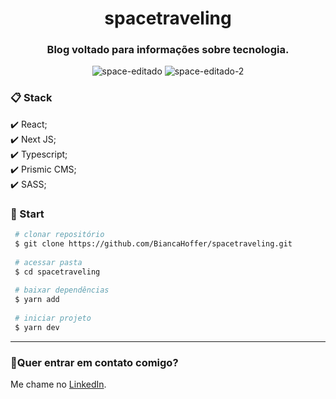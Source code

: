 <h1 align="center">spacetraveling</h1>

<h3 align="center">Blog voltado para informações sobre tecnologia.</h3>

<div align="center">

![space-editado](https://user-images.githubusercontent.com/99914904/187269698-c4caae3c-4c89-408b-ad37-c0d269a60914.png) ![space-editado-2](https://user-images.githubusercontent.com/99914904/187269861-1779afc2-cdd1-498a-8182-5012ef7daa19.png)

</div>

<h3>📋 Stack</h3>
✔️ React; <br>
✔️ Next JS; <br>
✔️ Typescript; <br>
✔️ Prismic CMS; <br>
✔️ SASS; <br>

<h3>🏁 Start</h3> 

```bash
 # clonar repositório
 $ git clone https://github.com/BiancaHoffer/spacetraveling.git
 
 # acessar pasta
 $ cd spacetraveling
 
 # baixar dependências
 $ yarn add
 
 # iniciar projeto
 $ yarn dev
```

<hr>

### 🔗Quer entrar em contato comigo?
  
Me chame no [LinkedIn](https://www.linkedin.com/in/bianca-macedo-hoffer/).

